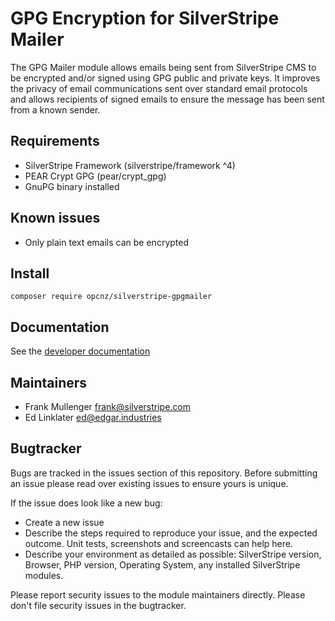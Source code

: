 # GPG Encryption for SilverStripe Mailer

The GPG Mailer module allows emails being sent from SilverStripe CMS to be encrypted and/or signed using GPG public and
private keys. It improves the privacy of email communications sent over standard email protocols and allows recipients
of signed emails to ensure the message has been sent from a known sender.

## Requirements
 - SilverStripe Framework (silverstripe/framework ^4)
 - PEAR Crypt GPG (pear/crypt_gpg)
 - GnuPG binary installed

## Known issues
 - Only plain text emails can be encrypted

## Install

```
composer require opcnz/silverstripe-gpgmailer
```

## Documentation

See the [developer documentation](docs/en/index.md)

## Maintainers

 - Frank Mullenger <frank@silverstripe.com>
 - Ed Linklater <ed@edgar.industries>

## Bugtracker

Bugs are tracked in the issues section of this repository. Before submitting an issue please read over existing issues to ensure yours is unique.

If the issue does look like a new bug:

 - Create a new issue
 - Describe the steps required to reproduce your issue, and the expected outcome. Unit tests, screenshots and screencasts can help here.
 - Describe your environment as detailed as possible: SilverStripe version, Browser, PHP version, Operating System, any installed SilverStripe modules.

Please report security issues to the module maintainers directly. Please don't file security issues in the bugtracker.
